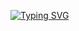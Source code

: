[![Typing SVG](https://readme-typing-svg.demolab.com?font=Fira+Code&pause=1000&color=00F712&random=false&width=435&lines=I%2C+love+Hacking+(L0rHacker)+)](https://git.io/typing-svg)
